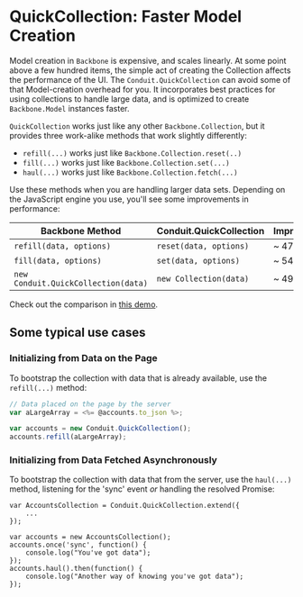 # QuickCollection: Faster Model Creation
Model creation in `Backbone` is expensive, and scales linearly.  At some point above a few hundred items, the simple
act of creating the Collection affects the performance of the UI.  The `Conduit.QuickCollection`  can avoid some of that
Model-creation overhead for you.  It incorporates best practices for using collections to handle large data, and is
optimized to create `Backbone.Model` instances faster.

`QuickCollection` works just like any other `Backbone.Collection`, but it provides three work-alike methods that work
slightly differently:

* `refill(...)` works just like `Backbone.Collection.reset(..)`
* `fill(...)` works just like `Backbone.Collection.set(...)`
* `haul(...)` works just like `Backbone.Collection.fetch(...)`

Use these methods when you are handling larger data sets.  Depending on the JavaScript engine you use, you'll see some
improvements in performance:

Backbone Method | Conduit.QuickCollection | Improvement
-------------------------- | ------------------ | -----------------------
`refill(data, options)` | `reset(data, options)` | ~ 47%
`fill(data, options)` | `set(data, options)` | ~ 54%
`new Conduit.QuickCollection(data)` | `new Collection(data)` | ~ 49%

Check out the comparison in [this demo](http://conduit.wagener.org).

## Some typical use cases

### Initializing from Data on the Page
To bootstrap the collection with data that is already available, use the `refill(...)` method:

```javascript
// Data placed on the page by the server
var aLargeArray = <%= @accounts.to_json %>;

var accounts = new Conduit.QuickCollection();
accounts.refill(aLargeArray);
```

### Initializing from Data Fetched Asynchronously
To bootstrap the collection with data that from the server, use the `haul(...)` method, listening for
the 'sync' event *or* handling the resolved Promise:

    var AccountsCollection = Conduit.QuickCollection.extend({
        ...
    });

    var accounts = new AccountsCollection();
    accounts.once('sync', function() {
        console.log("You've got data");
    });
    accounts.haul().then(function() {
        console.log("Another way of knowing you've got data");
    });